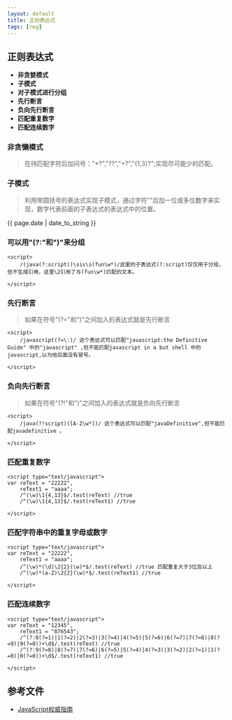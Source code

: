 ```yaml
---
layout: default
title: 正则表达式
tags: [reg]
---
```

## 正则表达式

- **非贪婪模式**
- **子模式**
- **对子模式进行分组**
- **先行断言**
- **负向先行断言**
- **匹配重复数字**
- **匹配连续数字**

### 非贪懒模式
 > 在待匹配字符后加问号："*?","??","+?","{1,3}?";实现尽可能少的匹配。
 
### 子模式
 > 利用带圆括号的表达式实现子模式，通过字符"\"后加一位或多位数字来实现，数字代表前面的子表达式的表达式中的位置。

<p>{{ page.date | date_to_string }}</p>

### 可以用"(?:"和")"来分组

```
<script>
	/(java(?:script))\sis\s(fun\w*)/这里的子表达式(?:script)仅仅用于分组，但不生成引用，这里\2引用了与(fun\w*)匹配的文本。

</script>
```

### 先行断言
 > 如果在符号"(?="和")"之间加入的表达式就是先行断言
 
```
<script>
	/javascript(?=\:)/ 这个表达式可以匹配"javascript:the Definitive Guide" 中的"javascript" ,但不能匹配javascript in a but shell 中的javascript,以为他后面没有冒号。

</script>
```

### 负向先行断言
 > 如果在符号"(?!"和")"之间加入的表达式就是负向先行断言
 
```
<script>
	/java(?!script)([A-Z\w*])/ 这个表达式可以匹配"javaDefinitive",但不能匹配javadefinitive 。

</script>
```

### 匹配重复数字

```
<script type="text/javascript">
var reText = "22222",
	reText1 = "aaaa";
	/^(\w)\1{4,13}$/.test(reText) //true
	/^(\w)\1{4,13}$/.test(reText1) //true
			
</script>
```

### 匹配字符串中的重复字母或数字

```
<script type="text/javascript">
var reText = "22222",
	reText1 = "aaaa";
	/^(\w)*(\d)\2{2}(\w)*$/.test(reText) //true 匹配重复大于3位及以上
	/^(\w)*(a-Z)\2{2}(\w)*$/.test(reText1) //true
			
</script>
```

### 匹配连续数字

```
<script type="text/javascript">
var reText = "12345",
	reText1 = "876543";
	/^(?:0(?=1)|1(?=2)|2(?=3)|3(?=4)|4(?=5)|5(?=6)|6(?=7)|7(?=8)|8(?=9)|9(?=0))+\d$/.test(reText) //true
	/^(?:9(?=8)|8(?=7)|7(?=6)|6(?=5)|5(?=4)|4(?=3)|3(?=2)|2(?=1)|1(?=0)|0(?=0))+\d$/.test(reText1) //true
			
</script>
```

## 参考文件
- [JavaScript权威指南]()
